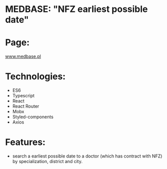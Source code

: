 # MEDBASE: "NFZ earliest possible date" 

# Page:
 www.medbase.pl
# Technologies:
- ES6
- Typescript
- React
- React Router
- Mobx
- Styled-components
- Axios




# Features:

- search a earliest possible date to a doctor (which has contract with NFZ) by specialization, district and city.





